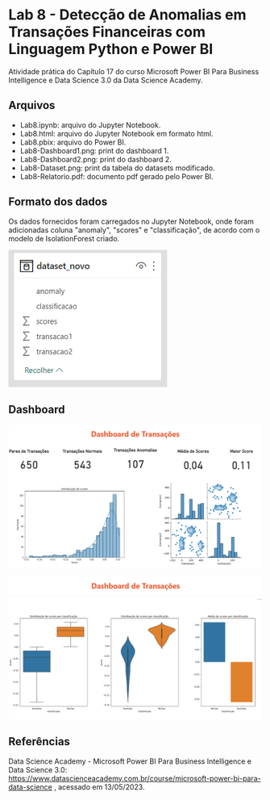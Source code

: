 # Lab 8 - Detecção de Anomalias em Transações Financeiras com Linguagem Python e Power BI
Atividade prática do Capítulo 17 do curso Microsoft Power BI 
Para Business Intelligence e Data Science 3.0 da Data Science Academy.


## Arquivos
- Lab8.ipynb: arquivo do Jupyter Notebook.
- Lab8.html: arquivo do Jupyter Notebook em formato html.
- Lab8.pbix: arquivo do Power BI.
- Lab8-Dashboard1.png: print do dashboard 1.
- Lab8-Dashboard2.png: print do dashboard 2.
- Lab8-Dataset.png: print da tabela do datasets modificado.
- Lab8-Relatorio.pdf: documento pdf gerado pelo Power BI.


## Formato dos dados
Os dados fornecidos foram carregados no Jupyter Notebook, 
onde foram adicionadas coluna "anomaly", "scores" e "classificação",
de acordo com o modelo de IsolationForest criado.

![Img-Dataset](Lab8-Dataset.png)


## Dashboard
![Img-Dashboard-1](Lab8-Dashboard1.png)

![Img-Dashboard-2](Lab8-Dashboard2.png)

## Referências
Data Science Academy - Microsoft Power BI Para Business Intelligence e Data Science 3.0: 
https://www.datascienceacademy.com.br/course/microsoft-power-bi-para-data-science , acessado em 13/05/2023.